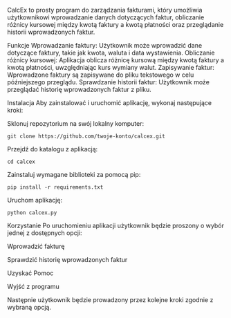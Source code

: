 CalcEx to prosty program do zarządzania fakturami, który umożliwia użytkownikowi wprowadzanie danych dotyczących faktur, obliczanie różnicy kursowej między kwotą faktury a kwotą płatności oraz przeglądanie historii wprowadzonych faktur.

Funkcje
Wprowadzanie faktury: Użytkownik może wprowadzić dane dotyczące faktury, takie jak kwota, waluta i data wystawienia.
Obliczanie różnicy kursowej: Aplikacja oblicza różnicę kursową między kwotą faktury a kwotą płatności, uwzględniając kurs wymiany walut.
Zapisywanie faktur: Wprowadzone faktury są zapisywane do pliku tekstowego w celu późniejszego przeglądu.
Sprawdzanie historii faktur: Użytkownik może przeglądać historię wprowadzonych faktur z pliku.

Instalacja
Aby zainstalować i uruchomić aplikację, wykonaj następujące kroki:

Sklonuj repozytorium na swój lokalny komputer:

```
git clone https://github.com/twoje-konto/calcex.git
```

Przejdź do katalogu z aplikacją:

```
cd calcex
```
Zainstaluj wymagane biblioteki za pomocą pip:

```
pip install -r requirements.txt
```

Uruchom aplikację:
```
python calcex.py
```

Korzystanie
Po uruchomieniu aplikacji użytkownik będzie proszony o wybór jednej z dostępnych opcji:

Wprowadzić fakturę 

Sprawdzić historię wprowadzonych faktur

Uzyskać Pomoc

Wyjść z programu

Następnie użytkownik będzie prowadzony przez kolejne kroki zgodnie z wybraną opcją.
